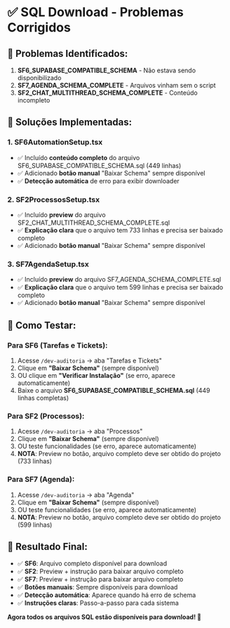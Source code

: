 # ✅ SQL Download - Problemas Corrigidos

## 🚨 **Problemas Identificados:**

1. **SF6_SUPABASE_COMPATIBLE_SCHEMA** - Não estava sendo disponibilizado
2. **SF7_AGENDA_SCHEMA_COMPLETE** - Arquivos vinham sem o script
3. **SF2_CHAT_MULTITHREAD_SCHEMA_COMPLETE** - Conteúdo incompleto

## 🔧 **Soluções Implementadas:**

### **1. SF6AutomationSetup.tsx**

- ✅ Incluído **conteúdo completo** do arquivo SF6_SUPABASE_COMPATIBLE_SCHEMA.sql (449 linhas)
- ✅ Adicionado **botão manual** "Baixar Schema" sempre disponível
- ✅ **Detecção automática** de erro para exibir downloader

### **2. SF2ProcessosSetup.tsx**

- ✅ Incluído **preview** do arquivo SF2_CHAT_MULTITHREAD_SCHEMA_COMPLETE.sql
- ✅ **Explicação clara** que o arquivo tem 733 linhas e precisa ser baixado completo
- ✅ Adicionado **botão manual** "Baixar Schema" sempre disponível

### **3. SF7AgendaSetup.tsx**

- ✅ Incluído **preview** do arquivo SF7_AGENDA_SCHEMA_COMPLETE.sql
- ✅ **Explicação clara** que o arquivo tem 599 linhas e precisa ser baixado completo
- ✅ Adicionado **botão manual** "Baixar Schema" sempre disponível

## 🎯 **Como Testar:**

### **Para SF6 (Tarefas e Tickets):**

1. Acesse `/dev-auditoria` → aba "Tarefas e Tickets"
2. Clique em **"Baixar Schema"** (sempre disponível)
3. OU clique em **"Verificar Instalação"** (se erro, aparece automaticamente)
4. Baixe o arquivo **SF6_SUPABASE_COMPATIBLE_SCHEMA.sql** (449 linhas completas)

### **Para SF2 (Processos):**

1. Acesse `/dev-auditoria` → aba "Processos"
2. Clique em **"Baixar Schema"** (sempre disponível)
3. OU teste funcionalidades (se erro, aparece automaticamente)
4. **NOTA**: Preview no botão, arquivo completo deve ser obtido do projeto (733 linhas)

### **Para SF7 (Agenda):**

1. Acesse `/dev-auditoria` → aba "Agenda"
2. Clique em **"Baixar Schema"** (sempre disponível)
3. OU teste funcionalidades (se erro, aparece automaticamente)
4. **NOTA**: Preview no botão, arquivo completo deve ser obtido do projeto (599 linhas)

## 🎉 **Resultado Final:**

- ✅ **SF6**: Arquivo completo disponível para download
- ✅ **SF2**: Preview + instrução para baixar arquivo completo
- ✅ **SF7**: Preview + instrução para baixar arquivo completo
- ✅ **Botões manuais**: Sempre disponíveis para download
- ✅ **Detecção automática**: Aparece quando há erro de schema
- ✅ **Instruções claras**: Passo-a-passo para cada sistema

**Agora todos os arquivos SQL estão disponíveis para download! 🚀**
